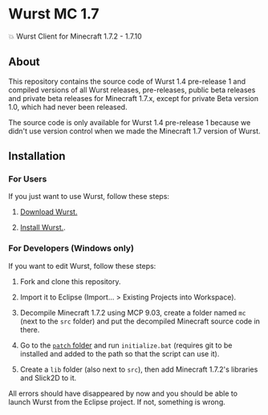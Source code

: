 # Wurst MC 1.7

:boom: Wurst Client for Minecraft 1.7.2 - 1.7.10

## About

This repository contains the source code of Wurst 1.4 pre-release 1 and compiled versions of all Wurst releases, pre-releases, public beta releases and private beta releases for Minecraft 1.7.x, except for private Beta version 1.0, which had never been released.

The source code is only available for Wurst 1.4 pre-release 1 because we didn't use version control when we made the Minecraft 1.7 version of Wurst.

## Installation

### For Users

If you just want to use Wurst, follow these steps:

1. [Download Wurst.](https://www.wurstclient.net/download/minecraft-1-7-x/)

2. [Install Wurst.](https://www.wurstclient.net/how-to-install/).

### For Developers (Windows only)

If you want to edit Wurst, follow these steps:

1. Fork and clone this repository.

2. Import it to Eclipse (Import... > Existing Projects into Workspace).

3. Decompile Minecraft 1.7.2 using MCP 9.03, create a folder named `mc` (next to the `src` folder) and put the decompiled Minecraft source code in there.

4. Go to the [`patch` folder](/patch) and run `initialize.bat` (requires git to be installed and added to the path so that the script can use it).

5. Create a `lib` folder (also next to `src`), then add Minecraft 1.7.2's libraries and Slick2D to it.

All errors should have disappeared by now and you should be able to launch Wurst from the Eclipse project. If not, something is wrong.
